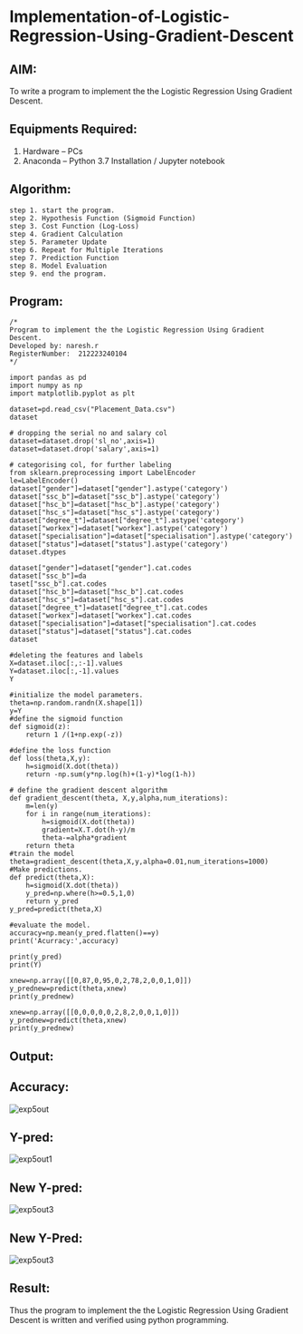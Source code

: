 # Implementation-of-Logistic-Regression-Using-Gradient-Descent

## AIM:
To write a program to implement the the Logistic Regression Using Gradient Descent.

## Equipments Required:
1. Hardware – PCs
2. Anaconda – Python 3.7 Installation / Jupyter notebook

## Algorithm:
```
step 1. start the program.
step 2. Hypothesis Function (Sigmoid Function)
step 3. Cost Function (Log-Loss)
step 4. Gradient Calculation
step 5. Parameter Update
step 6. Repeat for Multiple Iterations
step 7. Prediction Function
step 8. Model Evaluation
step 9. end the program.
```
## Program:
```
/*
Program to implement the the Logistic Regression Using Gradient Descent.
Developed by: naresh.r
RegisterNumber:  212223240104
*/

import pandas as pd
import numpy as np
import matplotlib.pyplot as plt

dataset=pd.read_csv("Placement_Data.csv")
dataset

# dropping the serial no and salary col
dataset=dataset.drop('sl_no',axis=1)
dataset=dataset.drop('salary',axis=1)

# categorising col, for further labeling
from sklearn.preprocessing import LabelEncoder
le=LabelEncoder()
dataset["gender"]=dataset["gender"].astype('category')
dataset["ssc_b"]=dataset["ssc_b"].astype('category')
dataset["hsc_b"]=dataset["hsc_b"].astype('category')
dataset["hsc_s"]=dataset["hsc_s"].astype('category')
dataset["degree_t"]=dataset["degree_t"].astype('category')
dataset["workex"]=dataset["workex"].astype('category')
dataset["specialisation"]=dataset["specialisation"].astype('category')
dataset["status"]=dataset["status"].astype('category')
dataset.dtypes

dataset["gender"]=dataset["gender"].cat.codes
dataset["ssc_b"]=da
taset["ssc_b"].cat.codes
dataset["hsc_b"]=dataset["hsc_b"].cat.codes
dataset["hsc_s"]=dataset["hsc_s"].cat.codes
dataset["degree_t"]=dataset["degree_t"].cat.codes
dataset["workex"]=dataset["workex"].cat.codes
dataset["specialisation"]=dataset["specialisation"].cat.codes
dataset["status"]=dataset["status"].cat.codes
dataset

#deleting the features and labels
X=dataset.iloc[:,:-1].values
Y=dataset.iloc[:,-1].values
Y

#initialize the model parameters.
theta=np.random.randn(X.shape[1])
y=Y
#define the sigmoid function
def sigmoid(z):
    return 1 /(1+np.exp(-z))

#define the loss function
def loss(theta,X,y):
    h=sigmoid(X.dot(theta))
    return -np.sum(y*np.log(h)+(1-y)*log(1-h))

# define the gradient descent algorithm
def gradient_descent(theta, X,y,alpha,num_iterations):
    m=len(y)
    for i in range(num_iterations):
        h=sigmoid(X.dot(theta))
        gradient=X.T.dot(h-y)/m
        theta-=alpha*gradient
    return theta
#train the model
theta=gradient_descent(theta,X,y,alpha=0.01,num_iterations=1000)
#Make predictions.
def predict(theta,X):
    h=sigmoid(X.dot(theta))
    y_pred=np.where(h>=0.5,1,0)
    return y_pred
y_pred=predict(theta,X)

#evaluate the model.
accuracy=np.mean(y_pred.flatten()==y)
print('Acurracy:',accuracy)

print(y_pred)
print(Y)

xnew=np.array([[0,87,0,95,0,2,78,2,0,0,1,0]])
y_prednew=predict(theta,xnew)
print(y_prednew)

xnew=np.array([[0,0,0,0,0,2,8,2,0,0,1,0]])
y_prednew=predict(theta,xnew)
print(y_prednew)
```

## Output:

## Accuracy:
![exp5out](https://github.com/user-attachments/assets/b7ae5aaf-818e-4a29-a22a-fd8cb0e07414)

## Y-pred:
![exp5out1](https://github.com/user-attachments/assets/dc3f23ff-3a06-4c39-9c38-468578972216)

## New Y-pred:
![exp5out3](https://github.com/user-attachments/assets/ea128c84-a5f3-47f4-81fc-82e427b0c294)

## New Y-Pred:
![exp5out3](https://github.com/user-attachments/assets/7e23d6a2-ebe5-4bab-b879-d15921c4df22)


## Result:
Thus the program to implement the the Logistic Regression Using Gradient Descent is written and verified using python programming.

